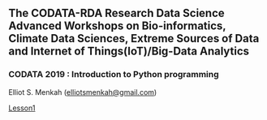 ## The CODATA-RDA Research Data Science Advanced Workshops on Bio-informatics, Climate Data Sciences, Extreme Sources of Data and Internet of Things(IoT)/Big-Data Analytics


### CODATA 2019 : Introduction to Python programming 

Elliot S. Menkah (elliotsmenkah@gmail.com) <br>

    
<a href="https://github.com/emenkah/python_lessons/tree/master/01_interpreter/README.md"> Lesson1 </a> <br>





